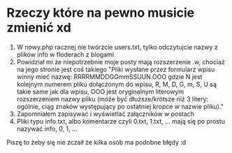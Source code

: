 # Rzeczy które na pewno musicie zmienić xd
1) W nowy.php racznej nie twórzcie users.txt, tylko odczytujcie nazwy z plików info w floderach z blogami
2) Powidział mi że niepotrzebnie moje posty mają rozszerzenie .w, chociaż na jego stronie jest coś takiego "Pliki wysłane przez formularz wpisu winny mieć nazwę: RRRRMMDDGGmmSSUUN.OOO gdzie N jest kolejnym numerem pliku dołączonym do wpisu, R, M, D, G, m, S, U są takie same jak dla wpisu, OOO jest oryginalnym literowym rozszerzeniem nazwy pliku (może być dłuższe/krótsze niż 3 litery: ogólnie, ciąg znaków występujący po ostatniej kropce w nazwie pliku)."
3) Zapomniałem zapisywać i wyświetlać załączników w postach
4) Pliki typu info.txt, albo komentarze czyli 0.txt, 1.txt, ... mają się po prostu nazywać info, 0, 1, ...

Piszę to żeby się nie zczaił że kilka osób ma podobne błędy :d
